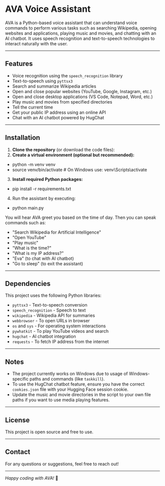 # AVA Voice Assistant

AVA is a Python-based voice assistant that can understand voice commands to perform various tasks such as searching Wikipedia, opening websites and applications, playing music and movies, and chatting with an AI chatbot. It uses speech recognition and text-to-speech technologies to interact naturally with the user.

---

## Features

- Voice recognition using the `speech_recognition` library  
- Text-to-speech using `pyttsx3`  
- Search and summarize Wikipedia articles  
- Open and close popular websites (YouTube, Google, Instagram, etc.)  
- Open and close desktop applications (VS Code, Notepad, Word, etc.)  
- Play music and movies from specified directories  
- Tell the current time  
- Get your public IP address using an online API  
- Chat with an AI chatbot powered by HugChat 

---

## Installation

1. **Clone the repository** (or download the code files):
2. **Create a virtual environment (optional but recommended):**
- python -m venv venv
- source venv/bin/activate # On Windows use: venv\Scripts\activate
3. **Install required Python packages:**
- pip install -r requirements.txt
4. Run the assistant by executing:
- python main.py

You will hear AVA greet you based on the time of day. Then you can speak commands such as:

- "Search Wikipedia for Artificial Intelligence"  
- "Open YouTube"  
- "Play music"  
- "What is the time?"  
- "What is my IP address?"  
- "Eva" (to chat with AI chatbot)  
- "Go to sleep" (to exit the assistant)

---

## Dependencies

This project uses the following Python libraries:

- `pyttsx3` - Text-to-speech conversion  
- `speech_recognition` - Speech to text  
- `wikipedia` - Wikipedia API for summaries  
- `webbrowser` - To open URLs in browser  
- `os` and `sys` - For operating system interactions  
- `pywhatkit` - To play YouTube videos and search  
- `hugchat` - AI chatbot integration  
- `requests` - To fetch IP address from the internet  

---

## Notes

- The project currently works on Windows due to usage of Windows-specific paths and commands (like `taskkill`).  
- To use the HugChat chatbot feature, ensure you have the correct `cookies.json` file with your Hugging Face session cookie.  
- Update the music and movie directories in the script to your own file paths if you want to use media playing features.  

---

## License

This project is open source and free to use.

---

## Contact

For any questions or suggestions, feel free to reach out!

---

*Happy coding with AVA!* 🚀
   
